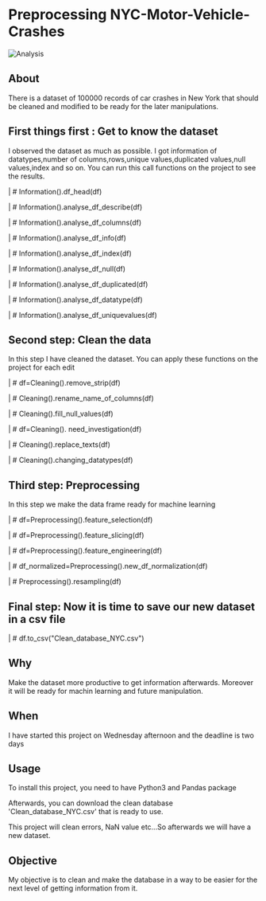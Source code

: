 # Preprocessing NYC-Motor-Vehicle-Crashes


![Analysis](https://images.nycgo.com/image/fetch/q_70,w_900/https://www.nycgo.com/images/uploads/NY_in_3_days/TimeSquare-Manhattan-NYC-BrittanyPetronella_0069sat.jpg)


## About
There is a dataset of 100000 records of car crashes in New York that should be cleaned and modified to be ready for the later manipulations.



## First things first : Get to know the dataset

I observed the dataset as much as possible. I got information of datatypes,number of columns,rows,unique values,duplicated values,null values,index and so on. You can run this call functions on the project to see the results. 

| # Information().df_head(df)

| # Information().analyse_df_describe(df)

| # Information().analyse_df_columns(df)

| # Information().analyse_df_info(df)

| # Information().analyse_df_index(df)

| # Information().analyse_df_null(df)

| # Information().analyse_df_duplicated(df)

| # Information().analyse_df_datatype(df)

| # Information().analyse_df_uniquevalues(df)

## Second step: Clean the data
In this step I have cleaned the dataset. You can apply these functions on the project for each edit 

| # df=Cleaning().remove_strip(df)

| # Cleaning().rename_name_of_columns(df)

| # Cleaning().fill_null_values(df)

| # df=Cleaning(). need_investigation(df)

| # Cleaning().replace_texts(df)

| # Cleaning().changing_datatypes(df)

## Third step: Preprocessing

In this step we make the data frame ready for machine learning

| # df=Preprocessing().feature_selection(df)

| # df=Preprocessing().feature_slicing(df)

| # df=Preprocessing().feature_engineering(df)

| # df_normalized=Preprocessing().new_df_normalization(df)

| # Preprocessing().resampling(df)

## Final step: Now it is time to save our new dataset in a csv file

| # df.to_csv("Clean_database_NYC.csv")

## Why
Make the dataset more productive to get information afterwards. Moreover it will be ready for machin learning and future manipulation.

## When

I have started this project on Wednesday afternoon and the deadline is two days

## Usage

To install this project, you need to have Python3 and Pandas package
 
Afterwards, you can download the clean database 'Clean_database_NYC.csv' that is ready to use.


  
 This project will clean errors, NaN value etc...So afterwards we will have a new dataset.
 
 ## Objective 
My objective is to clean and make the database in a way to be easier for the next level of getting information from it.

